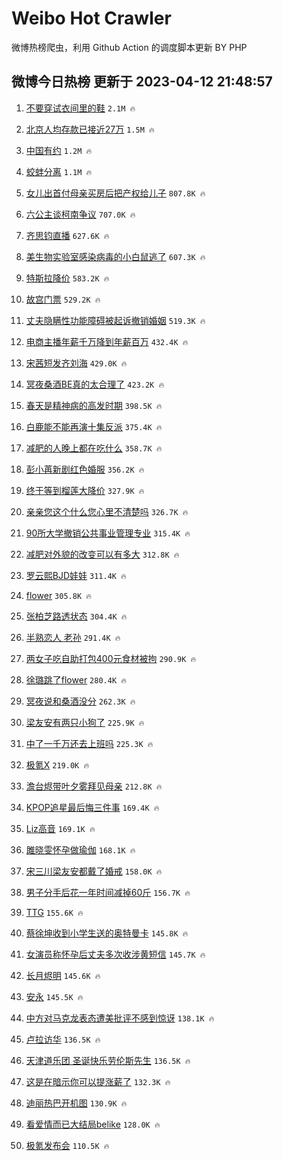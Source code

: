 # Weibo Hot Crawler 



微博热榜爬虫，利用 Github Action 的调度脚本更新 BY PHP 


## 微博今日热榜 更新于 2023-04-12 21:48:57 
1. [不要穿试衣间里的鞋](https://s.weibo.com/weibo?q=%23%E4%B8%8D%E8%A6%81%E7%A9%BF%E8%AF%95%E8%A1%A3%E9%97%B4%E9%87%8C%E7%9A%84%E9%9E%8B%23&t=31&band_rank=1&Refer=top) `2.1M 🔥` 

1. [北京人均存款已接近27万](https://s.weibo.com/weibo?q=%23%E5%8C%97%E4%BA%AC%E4%BA%BA%E5%9D%87%E5%AD%98%E6%AC%BE%E5%B7%B2%E6%8E%A5%E8%BF%9127%E4%B8%87%23&t=31&band_rank=2&Refer=top) `1.5M 🔥` 

1. [中国有约](https://s.weibo.com/weibo?q=%23%E4%B8%AD%E5%9B%BD%E6%9C%89%E7%BA%A6%23&t=31&band_rank=3&Refer=top) `1.2M 🔥` 

1. [蛟蚌分离](https://s.weibo.com/weibo?q=%23%E8%9B%9F%E8%9A%8C%E5%88%86%E7%A6%BB%23&t=31&band_rank=4&Refer=top) `1.1M 🔥` 

1. [女儿出首付母亲买房后把产权给儿子](https://s.weibo.com/weibo?q=%23%E5%A5%B3%E5%84%BF%E5%87%BA%E9%A6%96%E4%BB%98%E6%AF%8D%E4%BA%B2%E4%B9%B0%E6%88%BF%E5%90%8E%E6%8A%8A%E4%BA%A7%E6%9D%83%E7%BB%99%E5%84%BF%E5%AD%90%23&t=31&band_rank=5&Refer=top) `807.8K 🔥` 

1. [六公主谈柯南争议](https://s.weibo.com/weibo?q=%23%E5%85%AD%E5%85%AC%E4%B8%BB%E8%B0%88%E6%9F%AF%E5%8D%97%E4%BA%89%E8%AE%AE%23&t=31&band_rank=6&Refer=top) `707.0K 🔥` 

1. [齐思钧直播](https://s.weibo.com/weibo?q=%E9%BD%90%E6%80%9D%E9%92%A7%E7%9B%B4%E6%92%AD&t=31&band_rank=7&Refer=top) `627.6K 🔥` 

1. [美生物实验室感染病毒的小白鼠逃了](https://s.weibo.com/weibo?q=%23%E7%BE%8E%E7%94%9F%E7%89%A9%E5%AE%9E%E9%AA%8C%E5%AE%A4%E6%84%9F%E6%9F%93%E7%97%85%E6%AF%92%E7%9A%84%E5%B0%8F%E7%99%BD%E9%BC%A0%E9%80%83%E4%BA%86%23&t=31&band_rank=8&Refer=top) `607.3K 🔥` 

1. [特斯拉降价](https://s.weibo.com/weibo?q=%E7%89%B9%E6%96%AF%E6%8B%89%E9%99%8D%E4%BB%B7&t=31&band_rank=9&Refer=top) `583.2K 🔥` 

1. [故宫门票](https://s.weibo.com/weibo?q=%E6%95%85%E5%AE%AB%E9%97%A8%E7%A5%A8&t=31&band_rank=10&Refer=top) `529.2K 🔥` 

1. [丈夫隐瞒性功能障碍被起诉撤销婚姻](https://s.weibo.com/weibo?q=%23%E4%B8%88%E5%A4%AB%E9%9A%90%E7%9E%92%E6%80%A7%E5%8A%9F%E8%83%BD%E9%9A%9C%E7%A2%8D%E8%A2%AB%E8%B5%B7%E8%AF%89%E6%92%A4%E9%94%80%E5%A9%9A%E5%A7%BB%23&t=31&band_rank=11&Refer=top) `519.3K 🔥` 

1. [电商主播年薪千万降到年薪百万](https://s.weibo.com/weibo?q=%23%E7%94%B5%E5%95%86%E4%B8%BB%E6%92%AD%E5%B9%B4%E8%96%AA%E5%8D%83%E4%B8%87%E9%99%8D%E5%88%B0%E5%B9%B4%E8%96%AA%E7%99%BE%E4%B8%87%23&t=31&band_rank=12&Refer=top) `432.4K 🔥` 

1. [宋茜短发齐刘海](https://s.weibo.com/weibo?q=%23%E5%AE%8B%E8%8C%9C%E7%9F%AD%E5%8F%91%E9%BD%90%E5%88%98%E6%B5%B7%23&t=31&band_rank=13&Refer=top) `429.0K 🔥` 

1. [冥夜桑酒BE真的太合理了](https://s.weibo.com/weibo?q=%23%E5%86%A5%E5%A4%9C%E6%A1%91%E9%85%92BE%E7%9C%9F%E7%9A%84%E5%A4%AA%E5%90%88%E7%90%86%E4%BA%86%23&t=31&band_rank=14&Refer=top) `423.2K 🔥` 

1. [春天是精神病的高发时期](https://s.weibo.com/weibo?q=%E6%98%A5%E5%A4%A9%E6%98%AF%E7%B2%BE%E7%A5%9E%E7%97%85%E7%9A%84%E9%AB%98%E5%8F%91%E6%97%B6%E6%9C%9F&t=31&band_rank=15&Refer=top) `398.5K 🔥` 

1. [白鹿能不能再演十集反派](https://s.weibo.com/weibo?q=%23%E7%99%BD%E9%B9%BF%E8%83%BD%E4%B8%8D%E8%83%BD%E5%86%8D%E6%BC%94%E5%8D%81%E9%9B%86%E5%8F%8D%E6%B4%BE%23&t=31&band_rank=16&Refer=top) `375.4K 🔥` 

1. [减肥的人晚上都在吃什么](https://s.weibo.com/weibo?q=%23%E5%87%8F%E8%82%A5%E7%9A%84%E4%BA%BA%E6%99%9A%E4%B8%8A%E9%83%BD%E5%9C%A8%E5%90%83%E4%BB%80%E4%B9%88%23&t=31&band_rank=17&Refer=top) `358.7K 🔥` 

1. [彭小苒新剧红色婚服](https://s.weibo.com/weibo?q=%23%E5%BD%AD%E5%B0%8F%E8%8B%92%E6%96%B0%E5%89%A7%E7%BA%A2%E8%89%B2%E5%A9%9A%E6%9C%8D%23&t=31&band_rank=18&Refer=top) `356.2K 🔥` 

1. [终于等到榴莲大降价](https://s.weibo.com/weibo?q=%23%E7%BB%88%E4%BA%8E%E7%AD%89%E5%88%B0%E6%A6%B4%E8%8E%B2%E5%A4%A7%E9%99%8D%E4%BB%B7%23&t=31&band_rank=19&Refer=top) `327.9K 🔥` 

1. [亲亲您这个什么您心里不清楚吗](https://s.weibo.com/weibo?q=%23%E4%BA%B2%E4%BA%B2%E6%82%A8%E8%BF%99%E4%B8%AA%E4%BB%80%E4%B9%88%E6%82%A8%E5%BF%83%E9%87%8C%E4%B8%8D%E6%B8%85%E6%A5%9A%E5%90%97%23&t=31&band_rank=20&Refer=top) `326.7K 🔥` 

1. [90所大学撤销公共事业管理专业](https://s.weibo.com/weibo?q=%2390%E6%89%80%E5%A4%A7%E5%AD%A6%E6%92%A4%E9%94%80%E5%85%AC%E5%85%B1%E4%BA%8B%E4%B8%9A%E7%AE%A1%E7%90%86%E4%B8%93%E4%B8%9A%23&t=31&band_rank=21&Refer=top) `315.4K 🔥` 

1. [减肥对外貌的改变可以有多大](https://s.weibo.com/weibo?q=%23%E5%87%8F%E8%82%A5%E5%AF%B9%E5%A4%96%E8%B2%8C%E7%9A%84%E6%94%B9%E5%8F%98%E5%8F%AF%E4%BB%A5%E6%9C%89%E5%A4%9A%E5%A4%A7%23&t=31&band_rank=22&Refer=top) `312.8K 🔥` 

1. [罗云熙BJD娃娃](https://s.weibo.com/weibo?q=%23%E7%BD%97%E4%BA%91%E7%86%99BJD%E5%A8%83%E5%A8%83%23&t=31&band_rank=23&Refer=top) `311.4K 🔥` 

1. [flower](https://s.weibo.com/weibo?q=flower&t=31&band_rank=24&Refer=top) `305.8K 🔥` 

1. [张柏芝路透状态](https://s.weibo.com/weibo?q=%23%E5%BC%A0%E6%9F%8F%E8%8A%9D%E8%B7%AF%E9%80%8F%E7%8A%B6%E6%80%81%23&t=31&band_rank=25&Refer=top) `304.4K 🔥` 

1. [半熟恋人 老孙](https://s.weibo.com/weibo?q=%E5%8D%8A%E7%86%9F%E6%81%8B%E4%BA%BA%20%E8%80%81%E5%AD%99&t=31&band_rank=26&Refer=top) `291.4K 🔥` 

1. [两女子吃自助打包400元食材被拘](https://s.weibo.com/weibo?q=%23%E4%B8%A4%E5%A5%B3%E5%AD%90%E5%90%83%E8%87%AA%E5%8A%A9%E6%89%93%E5%8C%85400%E5%85%83%E9%A3%9F%E6%9D%90%E8%A2%AB%E6%8B%98%23&t=31&band_rank=27&Refer=top) `290.9K 🔥` 

1. [徐璐跳了flower](https://s.weibo.com/weibo?q=%23%E5%BE%90%E7%92%90%E8%B7%B3%E4%BA%86flower%23&t=31&band_rank=28&Refer=top) `280.4K 🔥` 

1. [冥夜说和桑酒没分](https://s.weibo.com/weibo?q=%23%E5%86%A5%E5%A4%9C%E8%AF%B4%E5%92%8C%E6%A1%91%E9%85%92%E6%B2%A1%E5%88%86%23&t=31&band_rank=29&Refer=top) `262.3K 🔥` 

1. [梁友安有两只小狗了](https://s.weibo.com/weibo?q=%23%E6%A2%81%E5%8F%8B%E5%AE%89%E6%9C%89%E4%B8%A4%E5%8F%AA%E5%B0%8F%E7%8B%97%E4%BA%86%23&t=31&band_rank=30&Refer=top) `225.9K 🔥` 

1. [中了一千万还去上班吗](https://s.weibo.com/weibo?q=%23%E4%B8%AD%E4%BA%86%E4%B8%80%E5%8D%83%E4%B8%87%E8%BF%98%E5%8E%BB%E4%B8%8A%E7%8F%AD%E5%90%97%23&t=31&band_rank=31&Refer=top) `225.3K 🔥` 

1. [极氪X](https://s.weibo.com/weibo?q=%E6%9E%81%E6%B0%AAX&t=31&band_rank=32&Refer=top) `219.0K 🔥` 

1. [澹台烬带叶夕雾拜见母亲](https://s.weibo.com/weibo?q=%23%E6%BE%B9%E5%8F%B0%E7%83%AC%E5%B8%A6%E5%8F%B6%E5%A4%95%E9%9B%BE%E6%8B%9C%E8%A7%81%E6%AF%8D%E4%BA%B2%23&t=31&band_rank=33&Refer=top) `212.8K 🔥` 

1. [KPOP追星最后悔三件事](https://s.weibo.com/weibo?q=%23KPOP%E8%BF%BD%E6%98%9F%E6%9C%80%E5%90%8E%E6%82%94%E4%B8%89%E4%BB%B6%E4%BA%8B%23&t=31&band_rank=34&Refer=top) `169.4K 🔥` 

1. [Liz高音](https://s.weibo.com/weibo?q=%23Liz%E9%AB%98%E9%9F%B3%23&t=31&band_rank=35&Refer=top) `169.1K 🔥` 

1. [雎晓雯怀孕做瑜伽](https://s.weibo.com/weibo?q=%23%E9%9B%8E%E6%99%93%E9%9B%AF%E6%80%80%E5%AD%95%E5%81%9A%E7%91%9C%E4%BC%BD%23&t=31&band_rank=36&Refer=top) `168.1K 🔥` 

1. [宋三川梁友安都戴了婚戒](https://s.weibo.com/weibo?q=%23%E5%AE%8B%E4%B8%89%E5%B7%9D%E6%A2%81%E5%8F%8B%E5%AE%89%E9%83%BD%E6%88%B4%E4%BA%86%E5%A9%9A%E6%88%92%23&t=31&band_rank=37&Refer=top) `158.0K 🔥` 

1. [男子分手后花一年时间减掉60斤](https://s.weibo.com/weibo?q=%23%E7%94%B7%E5%AD%90%E5%88%86%E6%89%8B%E5%90%8E%E8%8A%B1%E4%B8%80%E5%B9%B4%E6%97%B6%E9%97%B4%E5%87%8F%E6%8E%8960%E6%96%A4%23&t=31&band_rank=38&Refer=top) `156.7K 🔥` 

1. [TTG](https://s.weibo.com/weibo?q=TTG&t=31&band_rank=39&Refer=top) `155.6K 🔥` 

1. [蔡徐坤收到小学生送的奥特曼卡](https://s.weibo.com/weibo?q=%23%E8%94%A1%E5%BE%90%E5%9D%A4%E6%94%B6%E5%88%B0%E5%B0%8F%E5%AD%A6%E7%94%9F%E9%80%81%E7%9A%84%E5%A5%A5%E7%89%B9%E6%9B%BC%E5%8D%A1%23&t=31&band_rank=40&Refer=top) `145.8K 🔥` 

1. [女演员称怀孕后丈夫多次收涉黄短信](https://s.weibo.com/weibo?q=%23%E5%A5%B3%E6%BC%94%E5%91%98%E7%A7%B0%E6%80%80%E5%AD%95%E5%90%8E%E4%B8%88%E5%A4%AB%E5%A4%9A%E6%AC%A1%E6%94%B6%E6%B6%89%E9%BB%84%E7%9F%AD%E4%BF%A1%23&t=31&band_rank=41&Refer=top) `145.7K 🔥` 

1. [长月烬明](https://s.weibo.com/weibo?q=%E9%95%BF%E6%9C%88%E7%83%AC%E6%98%8E&t=31&band_rank=42&Refer=top) `145.6K 🔥` 

1. [安永](https://s.weibo.com/weibo?q=%E5%AE%89%E6%B0%B8&t=31&band_rank=43&Refer=top) `145.5K 🔥` 

1. [中方对马克龙表态遭美批评不感到惊讶](https://s.weibo.com/weibo?q=%23%E4%B8%AD%E6%96%B9%E5%AF%B9%E9%A9%AC%E5%85%8B%E9%BE%99%E8%A1%A8%E6%80%81%E9%81%AD%E7%BE%8E%E6%89%B9%E8%AF%84%E4%B8%8D%E6%84%9F%E5%88%B0%E6%83%8A%E8%AE%B6%23&t=31&band_rank=44&Refer=top) `138.1K 🔥` 

1. [卢拉访华](https://s.weibo.com/weibo?q=%23%E5%8D%A2%E6%8B%89%E8%AE%BF%E5%8D%8E%23&t=31&band_rank=45&Refer=top) `136.5K 🔥` 

1. [天津道乐团 圣诞快乐劳伦斯先生](https://s.weibo.com/weibo?q=%E5%A4%A9%E6%B4%A5%E9%81%93%E4%B9%90%E5%9B%A2%20%E5%9C%A3%E8%AF%9E%E5%BF%AB%E4%B9%90%E5%8A%B3%E4%BC%A6%E6%96%AF%E5%85%88%E7%94%9F&t=31&band_rank=46&Refer=top) `136.5K 🔥` 

1. [这是在暗示你可以提涨薪了](https://s.weibo.com/weibo?q=%23%E8%BF%99%E6%98%AF%E5%9C%A8%E6%9A%97%E7%A4%BA%E4%BD%A0%E5%8F%AF%E4%BB%A5%E6%8F%90%E6%B6%A8%E8%96%AA%E4%BA%86%23&t=31&band_rank=47&Refer=top) `132.3K 🔥` 

1. [迪丽热巴开机图](https://s.weibo.com/weibo?q=%23%E8%BF%AA%E4%B8%BD%E7%83%AD%E5%B7%B4%E5%BC%80%E6%9C%BA%E5%9B%BE%23&t=31&band_rank=48&Refer=top) `130.9K 🔥` 

1. [看爱情而已大结局belike](https://s.weibo.com/weibo?q=%23%E7%9C%8B%E7%88%B1%E6%83%85%E8%80%8C%E5%B7%B2%E5%A4%A7%E7%BB%93%E5%B1%80belike%23&t=31&band_rank=49&Refer=top) `128.0K 🔥` 

1. [极氪发布会](https://s.weibo.com/weibo?q=%E6%9E%81%E6%B0%AA%E5%8F%91%E5%B8%83%E4%BC%9A&t=31&band_rank=50&Refer=top) `110.5K 🔥` 

